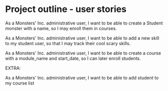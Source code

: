 # Project outline - user stories

As a Monsters' Inc. administrative user, I want to be able to create a Student monster with a name, so I may enroll them in courses.

As a Monsters' Inc. administrative user, I want to be able to add a new skill to my student user, so that I may track their cool scary skills.

As a Monsters' Inc. administrative user, I want to be able to create a course with a module_name and start_date, so I can later enroll students.


EXTRA:

As a Monsters' Inc. administrative user, I want to be able to add student to my course list